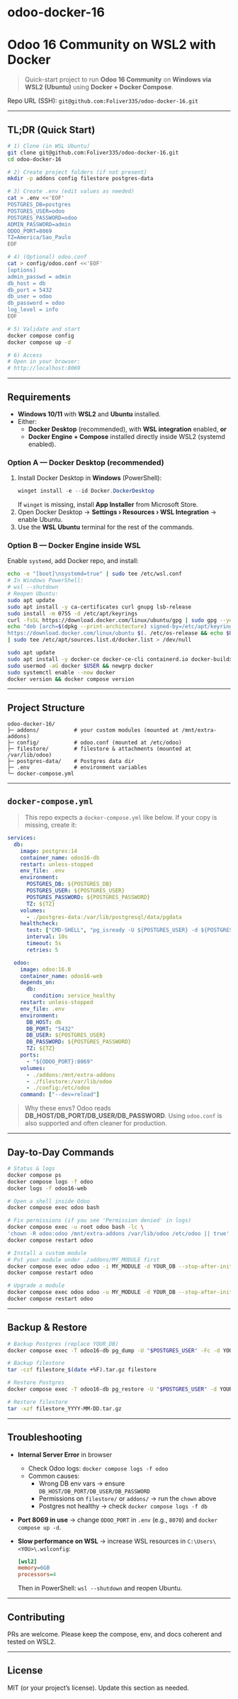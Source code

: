 # odoo-docker-16
# Odoo 16 Community on WSL2 with Docker

> Quick-start project to run **Odoo 16 Community** on **Windows via WSL2 (Ubuntu)** using **Docker + Docker Compose**.

Repo URL (SSH): `git@github.com:Foliver335/odoo-docker-16.git`

---

## TL;DR (Quick Start)

```bash
# 1) Clone (in WSL Ubuntu)
git clone git@github.com:Foliver335/odoo-docker-16.git
cd odoo-docker-16

# 2) Create project folders (if not present)
mkdir -p addons config filestore postgres-data

# 3) Create .env (edit values as needed)
cat > .env <<'EOF'
POSTGRES_DB=postgres
POSTGRES_USER=odoo
POSTGRES_PASSWORD=odoo
ADMIN_PASSWORD=admin
ODOO_PORT=8069
TZ=America/Sao_Paulo
EOF

# 4) (Optional) odoo.conf
cat > config/odoo.conf <<'EOF'
[options]
admin_passwd = admin
db_host = db
db_port = 5432
db_user = odoo
db_password = odoo
log_level = info
EOF

# 5) Validate and start
docker compose config
docker compose up -d

# 6) Access
# Open in your browser:
# http://localhost:8069
```

---

## Requirements

- **Windows 10/11** with **WSL2** and **Ubuntu** installed.
- Either:
  - **Docker Desktop** (recommended), with **WSL integration** enabled, **or**
  - **Docker Engine + Compose** installed directly inside WSL2 (systemd enabled).

### Option A — Docker Desktop (recommended)
1. Install Docker Desktop in **Windows** (PowerShell):
   ```powershell
   winget install -e --id Docker.DockerDesktop
   ```
   If `winget` is missing, install **App Installer** from Microsoft Store.
2. Open Docker Desktop → **Settings › Resources › WSL Integration** → enable Ubuntu.
3. Use the **WSL Ubuntu** terminal for the rest of the commands.

### Option B — Docker Engine inside WSL
Enable `systemd`, add Docker repo, and install:
```bash
echo -e "[boot]\nsystemd=true" | sudo tee /etc/wsl.conf
# In Windows PowerShell:
# wsl --shutdown
# Reopen Ubuntu:
sudo apt update
sudo apt install -y ca-certificates curl gnupg lsb-release
sudo install -m 0755 -d /etc/apt/keyrings
curl -fsSL https://download.docker.com/linux/ubuntu/gpg | sudo gpg --yes --dearmor -o /etc/apt/keyrings/docker.gpg
echo "deb [arch=$(dpkg --print-architecture) signed-by=/etc/apt/keyrings/docker.gpg] \
https://download.docker.com/linux/ubuntu $(. /etc/os-release && echo $UBUNTU_CODENAME) stable" \
| sudo tee /etc/apt/sources.list.d/docker.list > /dev/null

sudo apt update
sudo apt install -y docker-ce docker-ce-cli containerd.io docker-buildx-plugin docker-compose-plugin
sudo usermod -aG docker $USER && newgrp docker
sudo systemctl enable --now docker
docker version && docker compose version
```

---

## Project Structure

```
odoo-docker-16/
├─ addons/           # your custom modules (mounted at /mnt/extra-addons)
├─ config/           # odoo.conf (mounted at /etc/odoo)
├─ filestore/        # filestore & attachments (mounted at /var/lib/odoo)
├─ postgres-data/    # Postgres data dir
├─ .env              # environment variables
└─ docker-compose.yml
```

---

## `docker-compose.yml`

> This repo expects a `docker-compose.yml` like below. If your copy is missing, create it:

```yaml
services:
  db:
    image: postgres:14
    container_name: odoo16-db
    restart: unless-stopped
    env_file: .env
    environment:
      POSTGRES_DB: ${POSTGRES_DB}
      POSTGRES_USER: ${POSTGRES_USER}
      POSTGRES_PASSWORD: ${POSTGRES_PASSWORD}
      TZ: ${TZ}
    volumes:
      - ./postgres-data:/var/lib/postgresql/data/pgdata
    healthcheck:
      test: ["CMD-SHELL", "pg_isready -U ${POSTGRES_USER} -d ${POSTGRES_DB}"]
      interval: 10s
      timeout: 5s
      retries: 5

  odoo:
    image: odoo:16.0
    container_name: odoo16-web
    depends_on:
      db:
        condition: service_healthy
    restart: unless-stopped
    env_file: .env
    environment:
      DB_HOST: db
      DB_PORT: "5432"
      DB_USER: ${POSTGRES_USER}
      DB_PASSWORD: ${POSTGRES_PASSWORD}
      TZ: ${TZ}
    ports:
      - "${ODOO_PORT}:8069"
    volumes:
      - ./addons:/mnt/extra-addons
      - ./filestore:/var/lib/odoo
      - ./config:/etc/odoo
    command: ["--dev=reload"]
```

> Why these envs? Odoo reads **DB_HOST/DB_PORT/DB_USER/DB_PASSWORD**. Using `odoo.conf` is also supported and often cleaner for production.

---

## Day-to-Day Commands

```bash
# Status & logs
docker compose ps
docker compose logs -f odoo
docker logs -f odoo16-web

# Open a shell inside Odoo
docker compose exec odoo bash

# Fix permissions (if you see 'Permission denied' in logs)
docker compose exec -u root odoo bash -lc \
'chown -R odoo:odoo /mnt/extra-addons /var/lib/odoo /etc/odoo || true'
docker compose restart odoo

# Install a custom module
# Put your module under ./addons/MY_MODULE first
docker compose exec odoo odoo -i MY_MODULE -d YOUR_DB --stop-after-init
docker compose restart odoo

# Upgrade a module
docker compose exec odoo odoo -u MY_MODULE -d YOUR_DB --stop-after-init
docker compose restart odoo
```

---

## Backup & Restore

```bash
# Backup Postgres (replace YOUR_DB)
docker compose exec -T odoo16-db pg_dump -U "$POSTGRES_USER" -Fc -d YOUR_DB > backup_YOUR_DB_$(date +%F).dump

# Backup filestore
tar -czf filestore_$(date +%F).tar.gz filestore

# Restore Postgres
docker compose exec -T odoo16-db pg_restore -U "$POSTGRES_USER" -d YOUR_DB < backup_YOUR_DB_YYYY-MM-DD.dump

# Restore filestore
tar -xzf filestore_YYYY-MM-DD.tar.gz
```

---

## Troubleshooting

- **Internal Server Error** in browser
  - Check Odoo logs: `docker compose logs -f odoo`
  - Common causes:
    - Wrong DB env vars → ensure `DB_HOST/DB_PORT/DB_USER/DB_PASSWORD`
    - Permissions on `filestore/` or `addons/` → run the `chown` above
    - Postgres not healthy → check `docker compose logs -f db`

- **Port 8069 in use** → change `ODOO_PORT` in `.env` (e.g., `8070`) and `docker compose up -d`.

- **Slow performance on WSL** → increase WSL resources in `C:\Users\<YOU>\.wslconfig`:
  ```ini
  [wsl2]
  memory=6GB
  processors=4
  ```
  Then in PowerShell: `wsl --shutdown` and reopen Ubuntu.

---

## Contributing

PRs are welcome. Please keep the compose, env, and docs coherent and tested on WSL2.

---

## License

MIT (or your project’s license). Update this section as needed.


